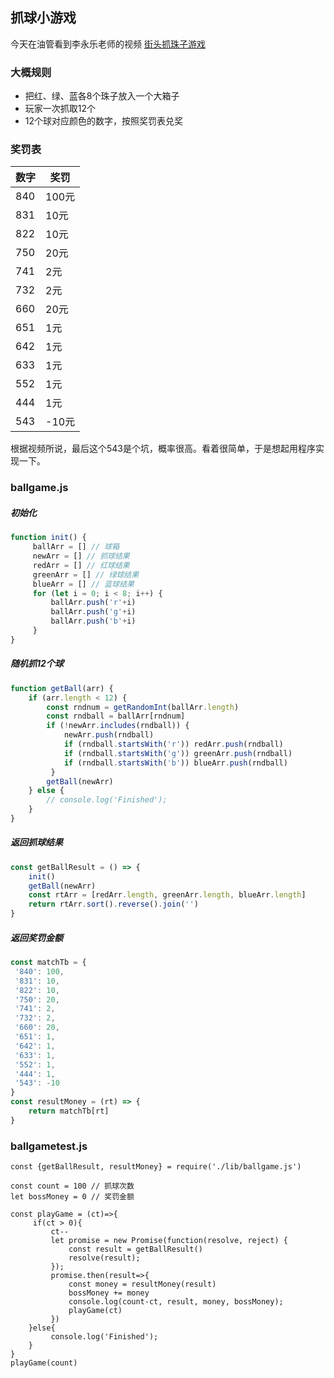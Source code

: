 ## 抓球小游戏

今天在油管看到李永乐老师的视频 [街头抓珠子游戏](https://www.youtube.com/watch?v=nXDpimkn7vM)

### 大概规则
- 把红、绿、蓝各8个珠子放入一个大箱子
- 玩家一次抓取12个
- 12个球对应颜色的数字，按照奖罚表兑奖

### 奖罚表
| 数字 | 奖罚  |
| ---- | ----- |
| 840  | 100元 |
| 831  | 10元  |
| 822  | 10元  |
| 750  | 20元  |
| 741  | 2元   |
| 732  | 2元   |
| 660  | 20元  |
| 651  | 1元   |
| 642  | 1元   |
| 633  | 1元   |
| 552  | 1元   |
| 444  | 1元   |
| 543  | -10元  |

根据视频所说，最后这个543是个坑，概率很高。看着很简单，于是想起用程序实现一下。

### ballgame.js

##### 初始化
```js
function init() {
	 ballArr = [] // 球箱
	 newArr = [] // 抓球结果
	 redArr = [] // 红球结果
	 greenArr = [] // 绿球结果
	 blueArr = [] // 蓝球结果
	 for (let i = 0; i < 8; i++) {
		 ballArr.push('r'+i)
		 ballArr.push('g'+i)
		 ballArr.push('b'+i)
	 }
}
```

##### 随机抓12个球
```js
function getBall(arr) {
 	if (arr.length < 12) {
		const rndnum = getRandomInt(ballArr.length)
		const rndball = ballArr[rndnum]
		if (!newArr.includes(rndball)) {
			newArr.push(rndball)
			if (rndball.startsWith('r')) redArr.push(rndball)
			if (rndball.startsWith('g')) greenArr.push(rndball)
			if (rndball.startsWith('b')) blueArr.push(rndball)
		 }
		getBall(newArr)
 	} else {
 		// console.log('Finished');
 	}
}
```

##### 返回抓球结果
```js
const getBallResult = () => {
 	init()
 	getBall(newArr)
 	const rtArr = [redArr.length, greenArr.length, blueArr.length]
 	return rtArr.sort().reverse().join('')
}
```

##### 返回奖罚金额
```js
const matchTb = {
 '840': 100,
 '831': 10,
 '822': 10,
 '750': 20,
 '741': 2,
 '732': 2,
 '660': 20,
 '651': 1,
 '642': 1,
 '633': 1,
 '552': 1,
 '444': 1,
 '543': -10
}
const resultMoney = (rt) => {
 	return matchTb[rt]
}
```

### ballgametest.js
```
const {getBallResult, resultMoney} = require('./lib/ballgame.js')

const count = 100 // 抓球次数
let bossMoney = 0 // 奖罚金额

const playGame = (ct)=>{
	 if(ct > 0){
		 ct--
		 let promise = new Promise(function(resolve, reject) {
			 const result = getBallResult()
			 resolve(result);
		 });
		 promise.then(result=>{
			 const money = resultMoney(result)
			 bossMoney += money
			 console.log(count-ct, result, money, bossMoney);
			 playGame(ct)
		 })
	}else{
		 console.log('Finished');
	}
}
playGame(count)
```


